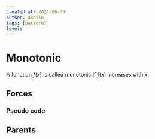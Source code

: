 ```yaml
---
created at: 2021-06-29 
author: akhiln
tags: [pattern]
level: 
---
```


# Monotonic 
A function $f(x)$ is called monotonic if $f(x)$ increases with $x$.
## Forces

### Pseudo code


## Parents

